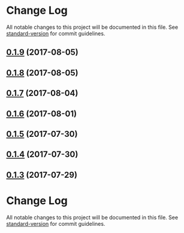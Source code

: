 # Change Log

All notable changes to this project will be documented in this file. See [standard-version](https://github.com/conventional-changelog/standard-version) for commit guidelines.

<a name="0.1.9"></a>
## [0.1.9](https://github.com/teoboley/modular-graphql/compare/v0.1.8...v0.1.9) (2017-08-05)



<a name="0.1.8"></a>
## [0.1.8](https://github.com/teoboley/modular-graphql/compare/v0.1.7...v0.1.8) (2017-08-05)



<a name="0.1.7"></a>
## [0.1.7](https://github.com/teoboley/modular-graphql/compare/v0.1.6...v0.1.7) (2017-08-04)



<a name="0.1.6"></a>
## [0.1.6](https://github.com/teoboley/modular-graphql/compare/v0.1.5...v0.1.6) (2017-08-01)



<a name="0.1.5"></a>
## [0.1.5](https://github.com/teoboley/modular-graphql/compare/v0.1.4...v0.1.5) (2017-07-30)



<a name="0.1.4"></a>
## [0.1.4](https://github.com/teoboley/modular-graphql/compare/v0.1.3...v0.1.4) (2017-07-30)



<a name="0.1.3"></a>
## [0.1.3](https://github.com/teoboley/modular-graphql/compare/v0.1.1...v0.1.3) (2017-07-29)



# Change Log

All notable changes to this project will be documented in this file. See [standard-version](https://github.com/conventional-changelog/standard-version) for commit guidelines.
